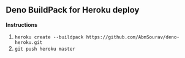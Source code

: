 ## Deno BuildPack for Heroku deploy

**Instructions**
1. `heroku create --buildpack https://github.com/AbmSourav/deno-heroku.git`
2. `git push heroku master`
